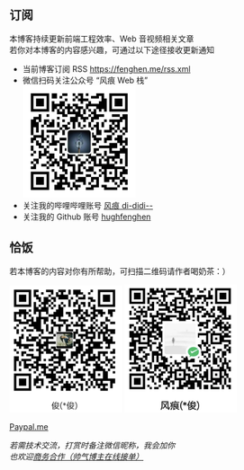 <!-- div 包裹一层，避免收插件奇怪样式影响 -->
<div>

## 订阅

本博客持续更新前端工程效率、Web 音视频相关文章  
若你对本博客的内容感兴趣，可通过以下途径接收更新通知

- 当前博客订阅 RSS <https://fenghen.me/rss.xml>
- 微信扫码关注公众号 “风痕 Web 栈”  
  <img src="./qrcode.png" width="200">
- 关注我的哔哩哔哩账号 [风痕 di-didi--](https://space.bilibili.com/386916237)
- 关注我的 Github 账号 [hughfenghen](https://github.com/hughfenghen)

## 恰饭

若本博客的内容对你有所帮助，可扫描二维码请作者喝奶茶：）

<img src="./_posts/assets/alipay-qcode.png" width="200" alt="支付宝" />
<img src="./_posts/assets/wechatpay-qcode.png" width="200" alt="微信" />

[Paypal.me](https://paypal.me/hughfenghen)

_若需技术交流，打赏时备注微信昵称，我会加你_  
_也欢迎[商务合作（帅气博主在线接单）](https://fenghen.me/posts/2025/04/11/business-cooperation/)_

</div>

